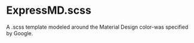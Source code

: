 # ExpressMD.scss
A .scss template modeled around the Material Design color-was specified by Google. 
